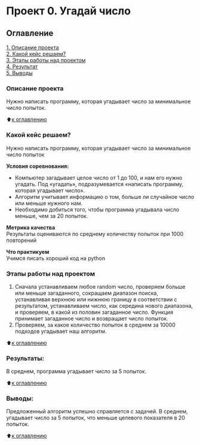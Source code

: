 # Проект 0. Угадай число

## Оглавление  
[1. Описание проекта](https://github.com/DariaGubskaya/SF_rep/tree/main/Project0#%D0%BE%D0%BF%D0%B8%D1%81%D0%B0%D0%BD%D0%B8%D0%B5-%D0%BF%D1%80%D0%BE%D0%B5%D0%BA%D1%82%D0%B0)  
[2. Какой кейс решаем?](https://github.com/DariaGubskaya/SF_rep/tree/main/Project0#%D0%BE%D0%BF%D0%B8%D1%81%D0%B0%D0%BD%D0%B8%D0%B5-%D0%BF%D1%80%D0%BE%D0%B5%D0%BA%D1%82%D0%B0)    
[3. Этапы работы над проектом](https://github.com/DariaGubskaya/SF_rep/tree/main/Project0#%D0%BE%D0%BF%D0%B8%D1%81%D0%B0%D0%BD%D0%B8%D0%B5-%D0%BF%D1%80%D0%BE%D0%B5%D0%BA%D1%82%D0%B0)  
[4. Результат](https://github.com/DariaGubskaya/SF_rep/tree/main/Project0#%D0%BE%D0%BF%D0%B8%D1%81%D0%B0%D0%BD%D0%B8%D0%B5-%D0%BF%D1%80%D0%BE%D0%B5%D0%BA%D1%82%D0%B0)    
[5. Выводы](https://github.com/DariaGubskaya/SF_rep/tree/main/Project0#%D0%BE%D0%BF%D0%B8%D1%81%D0%B0%D0%BD%D0%B8%D0%B5-%D0%BF%D1%80%D0%BE%D0%B5%D0%BA%D1%82%D0%B0) 

### Описание проекта    
Нужно написать программу, которая угадывает число за минимальное число попыток.

:arrow_up:[к оглавлению](https://github.com/DariaGubskaya/SF_rep/tree/main/Project0#%D0%BE%D0%BF%D0%B8%D1%81%D0%B0%D0%BD%D0%B8%D0%B5-%D0%BF%D1%80%D0%BE%D0%B5%D0%BA%D1%82%D0%B0)


### Какой кейс решаем?    
Нужно написать программу, которая угадывает число за минимальное число попыток

**Условия соревнования:**  
- Компьютер загадывает целое число от 1 до 100, и нам его нужно угадать. Под «угадать», подразумевается «написать программу, которая угадывает число».
- Алгоритм учитывает информацию о том, больше ли случайное число или меньше нужного нам.
- Необходимо добиться того, чтобы программа угадывала число меньше, чем за 20 попыток.

**Метрика качества**     
Результаты оцениваются по среднему количеству попыток при 1000 повторений

**Что практикуем**     
Учимся писать хороший код на python


### Этапы работы над проектом  
1.  Сначала устанавливаем любое random число, 
    проверяем больше или меньше загаданного, 
    сокращаем диапазон поиска, устанавливая верхнюю или нижнюю границу в соответствии с результатом,
    устанавливаем число, как середина нового диапазона, и проверяем, в какой из половин загаданное число.
    Функция принимает загаданное число и возвращает число попыток.
2. Проверяем, за какое количество попыток в среднем за 10000 подходов угадывает наш алгоритм.

:arrow_up:[к оглавлению](https://github.com/DariaGubskaya/SF_rep/tree/main/Project0#%D0%BE%D0%BF%D0%B8%D1%81%D0%B0%D0%BD%D0%B8%D0%B5-%D0%BF%D1%80%D0%BE%D0%B5%D0%BA%D1%82%D0%B0)


### Результаты:  
В среднем, программа угадывает число за 5 попыток.

:arrow_up:[к оглавлению](https://github.com/DariaGubskaya/SF_rep/tree/main/Project0#%D0%BE%D0%BF%D0%B8%D1%81%D0%B0%D0%BD%D0%B8%D0%B5-%D0%BF%D1%80%D0%BE%D0%B5%D0%BA%D1%82%D0%B0)


### Выводы:  
Предложенный алгоритм успешно справляется с задачей.
В среднем, угадывает число за 5 попыток, что меньше целевого показателя в 20 попыток.

:arrow_up:[к оглавлению](https://github.com/DariaGubskaya/SF_rep/tree/main/Project0#%D0%BE%D0%BF%D0%B8%D1%81%D0%B0%D0%BD%D0%B8%D0%B5-%D0%BF%D1%80%D0%BE%D0%B5%D0%BA%D1%82%D0%B0)